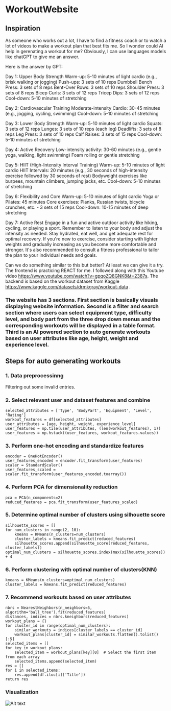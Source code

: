 # WorkoutWebsite
## Inspiration

As someone who works out a lot, I have to find a fitness coach or to watch a lot of videos to make a workout plan that best fits me. So I wonder could AI help in gerenating a workout for me? Obviously, I can use languages models like chatGPT to give me an answer.

Here is the answer by GPT:

Day 1: Upper Body Strength
Warm-up: 5-10 minutes of light cardio (e.g., brisk walking or jogging)
Push-ups: 3 sets of 10 reps
Dumbbell Bench Press: 3 sets of 8 reps
Bent-Over Rows: 3 sets of 10 reps
Shoulder Press: 3 sets of 8 reps
Bicep Curls: 3 sets of 12 reps
Tricep Dips: 3 sets of 12 reps
Cool-down: 5-10 minutes of stretching

Day 2: Cardiovascular Training
Moderate-intensity Cardio: 30-45 minutes (e.g., jogging, cycling, swimming)
Cool-down: 5-10 minutes of stretching

Day 3: Lower Body Strength
Warm-up: 5-10 minutes of light cardio
Squats: 3 sets of 12 reps
Lunges: 3 sets of 10 reps (each leg)
Deadlifts: 3 sets of 8 reps
Leg Press: 3 sets of 10 reps
Calf Raises: 3 sets of 15 reps
Cool-down: 5-10 minutes of stretching

Day 4: Active Recovery
Low-intensity activity: 30-60 minutes (e.g., gentle yoga, walking, light swimming)
Foam rolling or gentle stretching

Day 5: HIIT (High-Intensity Interval Training)
Warm-up: 5-10 minutes of light cardio
HIIT Intervals: 20 minutes (e.g., 30 seconds of high-intensity exercise followed by 30 seconds of rest)
Bodyweight exercises like burpees, mountain climbers, jumping jacks, etc.
Cool-down: 5-10 minutes of stretching

Day 6: Flexibility and Core
Warm-up: 5-10 minutes of light cardio
Yoga or Pilates: 45 minutes
Core exercises: Planks, Russian twists, bicycle crunches, etc. - 3 sets of 15 reps
Cool-down: 10-15 minutes of deep stretching

Day 7: Active Rest
Engage in a fun and active outdoor activity like hiking, cycling, or playing a sport.
Remember to listen to your body and adjust the intensity as needed. Stay hydrated, eat well, and get adequate rest for optimal recovery. If you're new to exercise, consider starting with lighter weights and gradually increasing as you become more comfortable and stronger. It's also recommended to consult a fitness professional to tailor the plan to your individual needs and goals.

Can we do something similar to this but better? At least we can give it a try. The frontend is practicing REACT for me. I followed along with this Youtube video https://www.youtube.com/watch?v=gpqoZQ8GNK8&t=2387s. The backend is based on the workout dataset from Kaggle https://www.kaggle.com/datasets/drmkgray/workout-data .

### The website has 3 sections. First section is basically visuals displaying website information. Second is a filter and search section where users can select equipment type, difficulty level, and body part from the three drop down menus and the corresponding workouts will be displayed in a table format. Third is an AI powered section to auto generate workouts based on user attributes like age, height, weight and experience level.

## Steps for auto generating workouts
### 1. Data preprocessinng
Filtering out some invalid entries.
### 2. Select relevant user and dataset features and combine
    selected_attributes = ['Type', 'BodyPart', 'Equipment', 'Level', 'Rating']
    workout_features = df[selected_attributes]
    user_attributes = [age, height, weight, experience_level]
    user_features = np.tile(user_attributes, (len(workout_features), 1))
    user_features = np.hstack((user_features, workout_features.values))
### 3. Perform one-hot encoding and standardize features
    encoder = OneHotEncoder()
    user_features_encoded = encoder.fit_transform(user_features)
    scaler = StandardScaler()
    user_features_scaled = scaler.fit_transform(user_features_encoded.toarray())
### 4. Perform PCA for dimensionality reduction
    pca = PCA(n_components=2)
    reduced_features = pca.fit_transform(user_features_scaled)
### 5. Determine optimal number of clusters using silhouette score
    silhouette_scores = []
    for num_clusters in range(2, 10):
        kmeans = KMeans(n_clusters=num_clusters)
        cluster_labels = kmeans.fit_predict(reduced_features)
        silhouette_scores.append(silhouette_score(reduced_features, cluster_labels))
    optimal_num_clusters = silhouette_scores.index(max(silhouette_scores)) + 4
### 6. Perform clustering with optimal number of clusters(KNN)
    kmeans = KMeans(n_clusters=optimal_num_clusters)
    cluster_labels = kmeans.fit_predict(reduced_features)
### 7. Recommend workouts based on user attributes
    nbrs = NearestNeighbors(n_neighbors=5, algorithm='ball_tree').fit(reduced_features)
    distances, indices = nbrs.kneighbors(reduced_features)
    workout_plans = {}
    for cluster_id in range(optimal_num_clusters):
        similar_workouts = indices[cluster_labels == cluster_id]
        workout_plans[cluster_id] = similar_workouts.flatten().tolist()[:5]
    selected_items = []
    for key in workout_plans:
        selected_item = workout_plans[key][0]  # Select the first item from each array
        selected_items.append(selected_item)
    res = []
    for i in selected_items:
        res.append(df.iloc[i]['Title'])
    return res
 ### Visualization   
![Alt text](/relative/path/to/img.jpg?raw=true "Optional Title")

